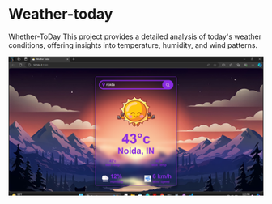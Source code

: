 # Weather-today
Whether-ToDay
This project provides a detailed analysis of today's weather conditions, offering insights into temperature, humidity, and wind patterns. 

![alt text](<images/Screenshot (27).png>)